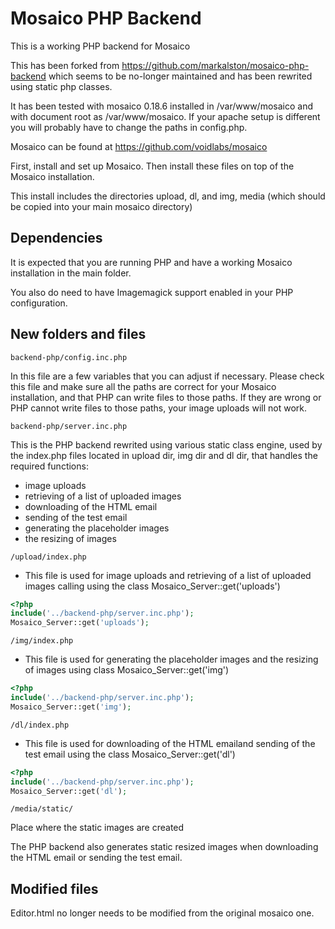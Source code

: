 # Mosaico PHP Backend

This is a working PHP backend for Mosaico

This has been forked from https://github.com/markalston/mosaico-php-backend which seems to be no-longer maintained and has been rewrited using static php classes.

It has been tested with mosaico 0.18.6 installed in /var/www/mosaico and with document root as /var/www/mosaico.  If your apache setup is different you will probably have to change the paths in config.php.

Mosaico can be found at https://github.com/voidlabs/mosaico

First, install and set up Mosaico.  Then install these files on top of the Mosaico installation.

This install includes the directories upload, dl, and img, media (which should be copied into your main mosaico directory) 

## Dependencies

It is expected that you are running PHP and have a working Mosaico installation in the main folder.

You also do need to have Imagemagick support enabled in your PHP configuration.

## New folders and files

```
backend-php/config.inc.php 
```
In this file are a few variables that you can adjust if necessary. Please check this file and make sure all the paths are correct for your Mosaico installation, and that PHP can write files to those paths. If they are wrong or PHP cannot write files to those paths, your image uploads will not work.

```
backend-php/server.inc.php  
```
This is the PHP backend rewrited using various static class engine, used by the index.php files located in upload dir, img dir and dl dir, that handles the required functions:
* image uploads
* retrieving of a list of uploaded images
* downloading of the HTML email
* sending of the test email
* generating the placeholder images
* the resizing of images

```
/upload/index.php
```
* This file is used for image uploads and retrieving of a list of uploaded images calling using the class Mosaico_Server::get('uploads')

```php
<?php
include('../backend-php/server.inc.php');
Mosaico_Server::get('uploads');
```

```
/img/index.php
```
* This file is used for generating the placeholder images and the resizing of images using class Mosaico_Server::get('img')

```php
<?php
include('../backend-php/server.inc.php');
Mosaico_Server::get('img');
```

```
/dl/index.php
```
* This file is used for downloading of the HTML emailand sending of the test email using the class Mosaico_Server::get('dl')

```php
<?php
include('../backend-php/server.inc.php');
Mosaico_Server::get('dl');
```

```
/media/static/
```
Place where the static images are created


The PHP backend also generates static resized images when downloading the HTML email or sending the test email.

## Modified files

Editor.html no longer needs to be modified from the original mosaico one. 
